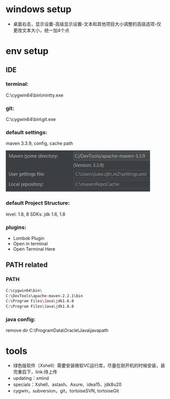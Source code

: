 # windows setup
- 桌面右击，显示设置-高级显示设置-文本和其他项目大小调整的高级选项-仅更改文本大小，统一加4个点

# env setup
## IDE
### terminal:
C:\cygwin64\bin\mintty.exe

### git:
C:\cygwin64\bin\git.exe

### default settings:
maven 3.3.9, config, cache path

![](./idea-maven-config.JPG)

### default Project Structure:
level: 1.8, 8
SDKs: jdk 1.6, 1.8

### plugins:
- Lombok Plugin
- Open in terminal
- Open Terminal Here


## PATH related
### PATH
```bash
C:\cygwin64\bin\
C:\DevTools\apache-maven-2.2.1\bin
C:\Program Files\Java\jdk1.6.0
C:\Program Files\Java\jdk1.8.0
```

### java config:
remove dir C:\ProgramData\Oracle\Java\javapath

# tools
- 绿色版软件（Xshell）需要安装微软VC运行库，尽量在刚开机的时候安装，装完重启下，link:待上传
- updating：xmind
- specials：Xshell、astash、Axure、idea15、jdk8u20
- cygwin，subversion，git，tortoiseSVN, tortoiseGit
